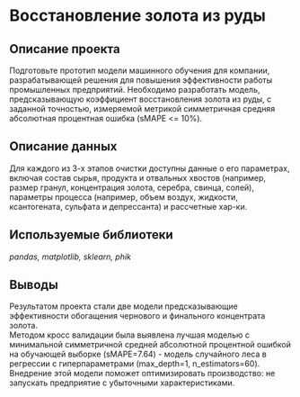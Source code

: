 # Восстановление золота из руды
## Описание проекта 

Подготовьте прототип модели машинного обучения для компании, разрабатывающей решения для повышения эффективности работы промышленных предприятий.
Необходимо разработать модель, предсказывающую коэффициент восстановления золота из руды, с заданной точностью, измеряемой метрикой симметричная средняя абсолютная процентная ошибка (sMAPE <= 10%). <br> 

## Описание данных
Для каждого из 3-х этапов очистки доступны данные о его параметрах, включая состав сырья, продукта и отвальных хвостов (например, размер гранул, концентрация золота, серебра, свинца, солей), параметры процесса (например, объем воздух, жидкости, ксантогената, сульфата и депрессанта) и рассчетные хар-ки.


## Используемые библиотеки
*pandas, matplotlib, sklearn, phik*

## Выводы
Результатом проекта стали две модели предсказывающие эффективности обогащения чернового и финального концентрата золота.<br>
Методом кросс валидации была выявлена лучшая моделью с минимальной симметричной средней абсолютной процентной ошибкой на обучающей выборке (sMAPE=7.64) - модель случайного леса в регрессии с гиперпараметрами (max_depth=1, n_estimators=60).<br>
Внедрение этой модели поможет оптимизировать производство: не запускать предприятие с убыточными характеристиками.
